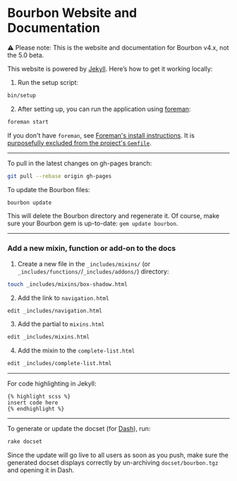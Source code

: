 # Bourbon Website and Documentation

:warning: Please note: This is the website and documentation for Bourbon v4.x,
not the 5.0 beta.

This website is powered by [Jekyll](http://jekyllrb.com). Here’s how to get it working locally:

1. Run the setup script:

  ```bash
  bin/setup
  ```

2. After setting up, you can run the application using [foreman]:

  ```bash
  foreman start
  ```

If you don't have `foreman`, see [Foreman's install instructions][foreman]. It
is [purposefully excluded from the project's `Gemfile`][exclude].

[foreman]: https://github.com/ddollar/foreman
[exclude]: https://github.com/ddollar/foreman/pull/437#issuecomment-41110407

***

To pull in the latest changes on gh-pages branch:

```bash
git pull --rebase origin gh-pages
```

To update the Bourbon files:

```bash
bourbon update
```

This will delete the Bourbon directory and regenerate it. Of course, make sure your Bourbon gem is up-to-date: `gem update bourbon`.

***

### Add a new mixin, function or add-on to the docs

1. Create a new file in the `_includes/mixins/` (or `_includes/functions/`/`_includes/addons/`) directory:

  ```bash
  touch _includes/mixins/box-shadow.html
  ```

2. Add the link to `navigation.html`

  ```bash
  edit _includes/navigation.html
  ```

3. Add the partial to `mixins.html`

  ```bash
  edit _includes/mixins.html
  ```

4. Add the mixin to the `complete-list.html`

  ```bash
  edit _includes/complete-list.html
  ```

***

For code highlighting in Jekyll:

```liquid
{% highlight scss %}
insert code here
{% endhighlight %}
```

***

To generate or update the docset (for [Dash](http://kapeli.com/dash)), run:

```bash
rake docset
```

Since the update will go live to all users as soon as you push, make sure the generated docset displays correctly by un-archiving
`docset/bourbon.tgz` and opening it in Dash.
